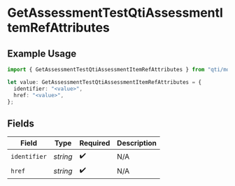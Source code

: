 # GetAssessmentTestQtiAssessmentItemRefAttributes

## Example Usage

```typescript
import { GetAssessmentTestQtiAssessmentItemRefAttributes } from "qti/models/operations";

let value: GetAssessmentTestQtiAssessmentItemRefAttributes = {
  identifier: "<value>",
  href: "<value>",
};
```

## Fields

| Field              | Type               | Required           | Description        |
| ------------------ | ------------------ | ------------------ | ------------------ |
| `identifier`       | *string*           | :heavy_check_mark: | N/A                |
| `href`             | *string*           | :heavy_check_mark: | N/A                |
